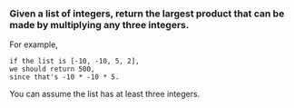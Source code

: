 ### Given a list of integers, return the largest product that can be made by multiplying any three integers.

For example,
```
if the list is [-10, -10, 5, 2],
we should return 500,
since that's -10 * -10 * 5.
```
You can assume the list has at least three integers.